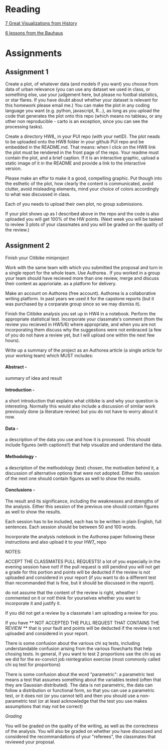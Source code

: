 
# Reading
[7 Great Visualizations from History](http://data-informed.com/7-great-visualizations-history)

[6 lessons from the Bauhaus](http://blog.visual.ly/six-lessons-from-the-bauhaus-masters-of-the-persuasive-graphic)

# Assignments
## Assignment 1

Create a plot, of whatever data (and models if you want) you choose from data of urban relevance (you can use any dataset we used in class, or something else, use your judgement here, but please no footbal statistics, or star flares. If you have doubt about whether your dataset is relevant for this homework please email me.) You can make the plot in any coding language you want (e.g. python, javascript, R...), as long as you upload the code that generates the plot onto this repo (which means no tableau, or any other non reproducible - carto is an exception, since you can see the processing tasks).

Create a directory HW8_<netID> in your PUI repo (with your netID). The plot neads to be uploaded onto the HW8 folder in your github PUI repo and be embedded in the README.md. That means: when I click on the HW8 link the plot must be rendered in the front page of the repo. Your readme must contain the plot, and a brief caption. If it is an interactive graphic, upload a static image of it in the README and provide a link to the interactive version.

Please make an effor to make it a good, compelling graphic. Put though into the esthetic of the plot, how clearly the content is communicated, avoid clutter, avoid misleading elements, mind your choice of colors accordingly to what was discussed in class.

Each of you needs to upload their own plot, no group submissions.

If your plot shows up as I described above in the repo and the code is also uploaded you will get 100% of the HW points. (Next week you will be tasked to review 3 plots of your classmates and you will be graded on the quality of the review.)

## Assignment 2

Finish your Citibike miniproject

Work with the same team with which you submitted the proposal and turn in a single report for the whole team. Use Authorea . If you worked in a group your team should have recieved more than one review, merge and discuss their content as apprioriate.
as a platform for delivery. 

Make an account on Authorea (free account). Authorea is a collaborative writing platform. In past years we used it for the capstone reports (but it was purchased by a corparate group since so we may dismiss it).

Finish the Citibike analysis you set up in HW4 in a notebook. Perform the appropriate statistical test. Incorporate your classmate's comment (from the review you recieved in HW5/6) where appropriate, and when you are not incorporating them discuss why the suggestions were not embraced (a few of you do not have a review yet, but I will upload one within the next few hours).

Write up a summary of the project as an Authorea article (a single article for your working team) which MUST includes:

#### Abstract - 
summary of idea and result

#### Introduction - 
a short introduction that explains what citibike is and why your question is interesting. Normally this would also include a discussion of similar work previously done (a literature review) but you do not have to worry about it now.

#### Data - 
a description of the data you use and how it is processed. This should include figures (with captions!!) that help visualize and understand the data.

#### Methodology - 
a description of the methodology (test) chosen, the motivation behind it, a discussion of alternative options that were not adopted. Either this session of the next one should contain figures as well to show the results.

#### Conclusions - 
The result and its significance, including the weaknesses and strengths of the analysis. Either this session of the previous one should contain figures as well to show the results.

Each session has to be included, each has to be written in plain English, full sentences. Each session should be between 50 and 100 words.

Incorporate the analysis notebook in the Authorea paper following these instructions and also upload it to your HW7_ repo

NOTES:

ACCEPT THE CLASSMATES PULL REQUESTS! a lot of you especially in the evening session have not! if the pull request is still pendind you will not get a grade for this portion and points will be deducted if the review is not uploaded and considered in your report (if you want to do a different test than recommanded that is fine, but it should be discussed in the report).

do not assume that the content of the review is right, wheather I commented on it or not! think for yourselves whether you want to incorporate it and justify it.

If you did not get a review by a classmate I am uploading a review for you.

If you have ** NOT ACCEPTED THE PULL REQUEST THAT CONTAINS THE REVIEW ** that is your fault and points will be deducted if the review is not uploaded and considered in your report.

There is some confusion about the various chi sq tests, including understandable confusion arising from the various flowcharts that help chosing tests. In general, if you want to test 2 proportions use the chi sq as we did for the ex-convict job reintegration exercise (most commonly called chi sq test for proportions)

There is some confusion about the word "parametric": a parametric test means a test that assumes something about the variables tested (often that they are Gaussian distributed). The data is not parametric, the data can follow a distribution or functional form, so that you can use a parametric test, or it does not (or you cannot tell) and then you should use a non-parametric test (or at least acknowledge that the test you use makes assumptions that may not be correct)

*Grading*

You will be graded on the quality of the writing, as well as the correctness of the analysis. You will also be graded on whether you have discussed and considered the recommandations of your "referees", the classmates that reviewed your proposal.
